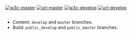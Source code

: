 [![w3c-master][80]][85] [![url-master][60]][65] [![w3c-develop][90]][95] [![url-develop][70]][75]

##

* Content: `develop` and `master` branches.
* Build: `public_develop` and `public_master` branches.

<!---URLs--->

[60]: https://img.shields.io/badge/url--master-easyscience.software-blue
[65]: https://easyscience.software
[70]: https://img.shields.io/badge/url--develop-easyscience.github.io%2FeasyScienceWww-blue
[75]: https://easyscience.github.io/easyScienceWww

<!---W3C validation--->

[80]: https://img.shields.io/w3c-validation/default?label=w3c-master&targetUrl=https://easyscience.software
[85]: https://validator.w3.org/nu/?doc=https%3A%2F%2Feasyscience.software%2F
[90]: https://img.shields.io/w3c-validation/default?label=w3c-develop&targetUrl=https://easyscience.github.io/easyScienceWww
[95]: https://validator.w3.org/nu/?doc=https%3A%2F%2Feasyscience.github.io%2FeasyScienceWww%2F
